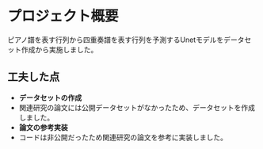 # プロジェクト概要
ピアノ譜を表す行列から四重奏譜を表す行列を予測するUnetモデルをデータセット作成から実施しました。

## 工夫した点
- **データセットの作成**
- 関連研究の論文には公開データセットがなかったため、データセットを作成しました。
- **論文の参考実装**
- コードは非公開だったため関連研究の論文を参考に実装しました。

 
